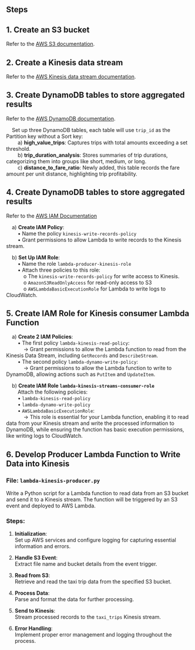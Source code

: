 ## **Steps**

## **1. Create an S3 bucket**  
Refer to the [AWS S3 documentation](https://docs.aws.amazon.com/AmazonS3/latest/userguide/GetStartedWithS3.html#creating-bucket).


## **2. Create a Kinesis data stream**  
Refer to the [AWS Kinesis data stream documentation](https://docs.aws.amazon.com/streams/latest/dev/tutorial-stock-data-kplkcl-create-stream.html).

## **3. Create DynamoDB tables to store aggregated results**

Refer to the [AWS DynamoDB documentation](https://docs.aws.amazon.com/amazondynamodb/latest/developerguide/getting-started-step-1.html).

&nbsp;&nbsp;&nbsp;&nbsp;Set up three DynamoDB tables, each table will use `trip_id` as the Partition key without a Sort key:  
&nbsp;&nbsp;&nbsp;&nbsp;&nbsp;&nbsp;&nbsp;&nbsp;a) **high_value_trips**: Captures trips with total amounts exceeding a set threshold.  
&nbsp;&nbsp;&nbsp;&nbsp;&nbsp;&nbsp;&nbsp;&nbsp;b) **trip_duration_analysis**: Stores summaries of trip durations, categorizing them into groups like short, medium, or long.  
&nbsp;&nbsp;&nbsp;&nbsp;&nbsp;&nbsp;&nbsp;&nbsp;c) **distance_to_fare_ratio**: Newly added, this table records the fare amount per unit distance, highlighting trip profitability.

## **4. Create DynamoDB tables to store aggregated results**
Refer to the [AWS IAM Documentation](https://docs.aws.amazon.com/IAM/latest/UserGuide/id_roles_create.html)

&nbsp;&nbsp;&nbsp;&nbsp;a) **Create IAM Policy**:  
&nbsp;&nbsp;&nbsp;&nbsp;&nbsp;&nbsp;&nbsp;&nbsp;• Name the policy `kinesis-write-records-policy`  
&nbsp;&nbsp;&nbsp;&nbsp;&nbsp;&nbsp;&nbsp;&nbsp;• Grant permissions to allow Lambda to write records to the Kinesis stream.  

&nbsp;&nbsp;&nbsp;&nbsp;b) **Set Up IAM Role**:  
&nbsp;&nbsp;&nbsp;&nbsp;&nbsp;&nbsp;&nbsp;&nbsp;• Name the role `lambda-producer-kinesis-role`  
&nbsp;&nbsp;&nbsp;&nbsp;&nbsp;&nbsp;&nbsp;&nbsp;• Attach three policies to this role:  
&nbsp;&nbsp;&nbsp;&nbsp;&nbsp;&nbsp;&nbsp;&nbsp;&nbsp;&nbsp;&nbsp;&nbsp;o The `kinesis-write-records-policy` for write access to Kinesis.  
&nbsp;&nbsp;&nbsp;&nbsp;&nbsp;&nbsp;&nbsp;&nbsp;&nbsp;&nbsp;&nbsp;&nbsp;o `AmazonS3ReadOnlyAccess` for read-only access to S3  
&nbsp;&nbsp;&nbsp;&nbsp;&nbsp;&nbsp;&nbsp;&nbsp;&nbsp;&nbsp;&nbsp;&nbsp;o `AWSLambdaBasicExecutionRole` for Lambda to write logs to CloudWatch.

## **5. Create IAM Role for Kinesis consumer Lambda Function**

&nbsp;&nbsp;&nbsp;&nbsp;a) **Create 2 IAM Policies**:  
&nbsp;&nbsp;&nbsp;&nbsp;&nbsp;&nbsp;&nbsp;&nbsp;• The first policy `lambda-kinesis-read-policy`:  
&nbsp;&nbsp;&nbsp;&nbsp;&nbsp;&nbsp;&nbsp;&nbsp;&nbsp;&nbsp;&nbsp;&nbsp;→ Grant permissions to allow the Lambda function to read from the Kinesis Data Stream, including `GetRecords` and `DescribeStream`.  
&nbsp;&nbsp;&nbsp;&nbsp;&nbsp;&nbsp;&nbsp;&nbsp;• The second policy `lambda-dynamo-write-policy`:  
&nbsp;&nbsp;&nbsp;&nbsp;&nbsp;&nbsp;&nbsp;&nbsp;&nbsp;&nbsp;&nbsp;&nbsp;→ Grant permissions to allow the Lambda function to write to DynamoDB, allowing actions such as `PutItem` and `UpdateItem`.  

&nbsp;&nbsp;&nbsp;&nbsp;b) **Create IAM Role `lambda-kinesis-streams-consumer-role`**  
&nbsp;&nbsp;&nbsp;&nbsp;&nbsp;&nbsp;&nbsp;&nbsp;Attach the following policies:  
&nbsp;&nbsp;&nbsp;&nbsp;&nbsp;&nbsp;&nbsp;&nbsp;• `lambda-kinesis-read-policy`  
&nbsp;&nbsp;&nbsp;&nbsp;&nbsp;&nbsp;&nbsp;&nbsp;• `lambda-dynamo-write-policy`  
&nbsp;&nbsp;&nbsp;&nbsp;&nbsp;&nbsp;&nbsp;&nbsp;• `AWSLambdaBasicExecutionRole`:  
&nbsp;&nbsp;&nbsp;&nbsp;&nbsp;&nbsp;&nbsp;&nbsp;&nbsp;&nbsp;&nbsp;&nbsp;→ This role is essential for your Lambda function, enabling it to read data from your Kinesis stream and write the processed information to DynamoDB, while ensuring the function has basic execution permissions, like writing logs to CloudWatch.

## **6. Develop Producer Lambda Function to Write Data into Kinesis**

### File: `lambda-kinesis-producer.py`

Write a Python script for a Lambda function to read data from an S3 bucket and send it to a Kinesis stream. The function will be triggered by an S3 event and deployed to AWS Lambda.

### Steps:

1. **Initialization**:  
   Set up AWS services and configure logging for capturing essential information and errors.

2. **Handle S3 Event**:  
   Extract file name and bucket details from the event trigger.

3. **Read from S3**:  
   Retrieve and read the taxi trip data from the specified S3 bucket.

4. **Process Data**:  
   Parse and format the data for further processing.

5. **Send to Kinesis**:  
   Stream processed records to the `taxi_trips` Kinesis stream.

6. **Error Handling**:  
   Implement proper error management and logging throughout the process.

